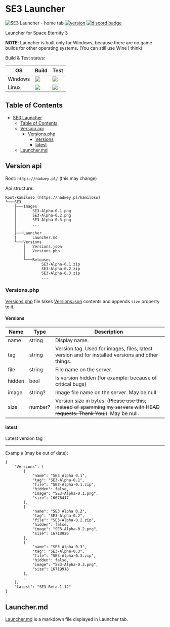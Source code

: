 # SE3 Launcher

![SE3 Launcher - home tab](https://user-images.githubusercontent.com/81181783/185487380-715fa7d4-40d1-448e-8cf6-5b145e575505.png)
[![version](https://img.shields.io/github/v/tag/Space-Eternity-3/SE3-Launcher?label=version&style=for-the-badge)](https://github.com/Space-Eternity-3/SE3-Launcher/releases/)
[![discord badge](https://img.shields.io/discord/909014300088213547?label=Discord&logo=Discord&style=for-the-badge)](https://discord.gg/e4ppBTRKhg)

Launcher for Space Eternity 3

**NOTE**: Launcher is built only for Windows, because there are no game builds for other operating systems. (You can still use Wine I think)

Build & Test status:

| OS      | Build                                                                                                                    | Test                                                                                                                              |
| ------- | ------------------------------------------------------------------------------------------------------------------------ | --------------------------------------------------------------------------------------------------------------------------------- |
| Windows | ![](https://img.shields.io/github/workflow/status/Space-Eternity-3/SE3-Launcher/Build%20for%20Windows?style=flat-square) | ![](https://img.shields.io/github/workflow/status/Space-Eternity-3/SE3-Launcher/Test%20on%20Windows?label=test&style=flat-square) |
| Linux   | ![](https://img.shields.io/github/workflow/status/Space-Eternity-3/SE3-Launcher/Build%20for%20Linux?style=flat-square)   | ![](https://img.shields.io/github/workflow/status/Space-Eternity-3/SE3-Launcher/Test%20on%20Linux?label=test&style=flat-square)   |

## Table of Contents

- [SE3 Launcher](#se3-launcher)
  - [Table of Contents](#table-of-contents)
  - [Version api](#version-api)
    - [Versions.php](#versionsphp)
      - [Versions](#versions)
      - [latest](#latest)
  - [Launcher.md](#launchermd)

## Version api

Root: `https://nadwey.pl/` (this may change)

Api structure:

```text
Root/kamiloso (https://nadwey.pl/kamiloso)
└───SE3
    ├───Images
    │       SE3-Alpha-0.1.png
    │       SE3-Alpha-0.2.png
    │       SE3-Alpha-0.3.png
    │       ...
    │
    ├───Launcher
    |       Launcher.md
    └───Versions
        │   Versions.json
        │   Versions.php
        │
        └───Releases
                SE3-Alpha-0.1.zip
                SE3-Alpha-0.2.zip
                SE3-Alpha-0.3.zip
                ...
```

### Versions.php

[Versions.php](https://nadwey.pl/kamiloso/SE3/Versions/Versions.php) file takes [Versions.json](https://nadwey.pl/kamiloso/SE3/Versions/Versions.json) contents and appends `size` property to it.

#### Versions

| Name   | Type    | Description                                                                                                               |
| ------ | ------- | ------------------------------------------------------------------------------------------------------------------------- |
| name   | string  | Display name.                                                                                                             |
| tag    | string  | Version tag. Used for images, files, latest version and for installed versions and other things.                          |
| file   | string  | File name on the server.                                                                                                  |
| hidden | bool    | Is version hidden (for example: because of critical bugs)                                                                 |
| image  | string? | Image file name on the server. May be null                                                                                |
| size   | number? | Version size in bytes. (~~Please use this, instead of spamming my servers with HEAD requests. Thank You.~~). May be null. |

#### latest

Latest version tag

---

Example (may be out of date):

```jsonc
{
    "Versions": [
        {
            "name": "SE3 Alpha 0.1",
            "tag": "SE3-Alpha-0.1",
            "file": "SE3-Alpha-0.1.zip",
            "hidden": false,
            "image": "SE3-Alpha-0.1.png",
            "size": 16678417
        },
        {
            "name": "SE3 Alpha 0.2",
            "tag": "SE3-Alpha-0.2",
            "file": "SE3-Alpha-0.2.zip",
            "hidden": false,
            "image": "SE3-Alpha-0.2.png",
            "size": 16718926
        },
        {
            "name": "SE3 Alpha 0.3",
            "tag": "SE3-Alpha-0.3",
            "file": "SE3-Alpha-0.3.zip",
            "hidden": false,
            "image": "SE3-Alpha-0.3.png",
            "size": 16719918
        },
        ...
    ],
    "latest": "SE3-Beta-1.12"
}
```

## Launcher.md

[Launcher.md](https://nadwey.pl/kamiloso/SE3/Launcher/Launcher.md) is a markdown file displayed in Launcher tab.
